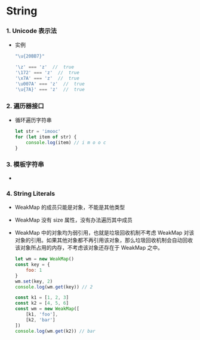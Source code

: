 # String

### 1. Unicode 表示法 

- 实例

  ```js
  "\u{20BB7}"
  
  '\z' === 'z'  //  true
  '\172' === 'z'  //  true
  '\x7A' === 'z'  //  true
  '\u007A' === 'z'  //  true
  '\u{7A}' === 'z'  //  true
  ```
  

### 2. 遍历器接口

- 循环遍历字符串

  ```js
  let str = 'imooc'
  for (let item of str) {
      console.log(item) // i m o o c
  }
  ```

### 3. 模板字符串

- 


### 4. String Literals

- WeakMap 的成员只能是对象，不能是其他类型

- WeakMap 没有 size 属性，没有办法遍历其中成员

- WeakMap 中的对象均为弱引用，也就是垃圾回收机制不考虑 WeakMap 对该对象的引用。如果其他对象都不再引用该对象，那么垃圾回收机制会自动回收该对象所占用的内存，不考虑该对象还存在于 WeakMap 之中。

  ```js
  let wm = new WeakMap()
  const key = {
      foo: 1
  }
  wm.set(key, 2)
  console.log(wm.get(key)) // 2
  ```
  
  ```js
  const k1 = [1, 2, 3]
  const k2 = [4, 5, 6]
  const wm = new WeakMap([
      [k1, 'foo'],
      [k2, 'bar']
  ])
  console.log(wm.get(k2)) // bar
  ```
  
  
